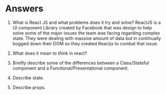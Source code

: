# Answers

1.  What is React JS and what problems does it try and solve?
        ReactJS is a UI component Library created by Facebook that was design to help solve some of the major issues the team was facing regarding complex state. They were dealing with massive amount of data but in continually bogged down their DOM so they created Reactjs to combat that issue. 
1.  What does it mean to _think_ in react?

1.  Briefly describe some of the differences between a Class/Stateful component and a Functional/Presentational component.

1.  Describe state.

1.  Describe props.
